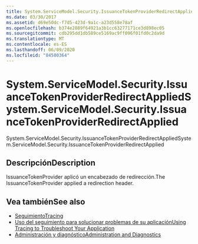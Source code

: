 ```yaml
---
title: System.ServiceModel.Security.IssuanceTokenProviderRedirectApplied
ms.date: 03/30/2017
ms.assetid: d69e50dc-f7d5-423d-9a1c-a23d558e78af
ms.openlocfilehash: b374e2889f64921a3b1cc63277171ce3d898ec05
ms.sourcegitcommit: cdb295dd1db589ce5169ac9ff096f01fd0c2da9d
ms.translationtype: MT
ms.contentlocale: es-ES
ms.lasthandoff: 06/09/2020
ms.locfileid: "84580364"
---
```

# <a name="systemservicemodelsecurityissuancetokenproviderredirectapplied"></a><span data-ttu-id="bea09-102">System.ServiceModel.Security.IssuanceTokenProviderRedirectApplied</span><span class="sxs-lookup"><span data-stu-id="bea09-102">System.ServiceModel.Security.IssuanceTokenProviderRedirectApplied</span></span>
<span data-ttu-id="bea09-103">System.ServiceModel.Security.IssuanceTokenProviderRedirectApplied</span><span class="sxs-lookup"><span data-stu-id="bea09-103">System.ServiceModel.Security.IssuanceTokenProviderRedirectApplied</span></span>  
  
## <a name="description"></a><span data-ttu-id="bea09-104">Descripción</span><span class="sxs-lookup"><span data-stu-id="bea09-104">Description</span></span>  
 <span data-ttu-id="bea09-105">IssuanceTokenProvider aplicó un encabezado de redirección.</span><span class="sxs-lookup"><span data-stu-id="bea09-105">The IssuanceTokenProvider applied a redirection header.</span></span>  
  
## <a name="see-also"></a><span data-ttu-id="bea09-106">Vea también</span><span class="sxs-lookup"><span data-stu-id="bea09-106">See also</span></span>

- [<span data-ttu-id="bea09-107">Seguimiento</span><span class="sxs-lookup"><span data-stu-id="bea09-107">Tracing</span></span>](index.md)
- [<span data-ttu-id="bea09-108">Uso del seguimiento para solucionar problemas de su aplicación</span><span class="sxs-lookup"><span data-stu-id="bea09-108">Using Tracing to Troubleshoot Your Application</span></span>](using-tracing-to-troubleshoot-your-application.md)
- [<span data-ttu-id="bea09-109">Administración y diagnóstico</span><span class="sxs-lookup"><span data-stu-id="bea09-109">Administration and Diagnostics</span></span>](../index.md)
